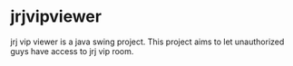 # jrjvipviewer
jrj vip viewer is a java swing project. This project aims to let unauthorized guys have access to jrj vip room.
